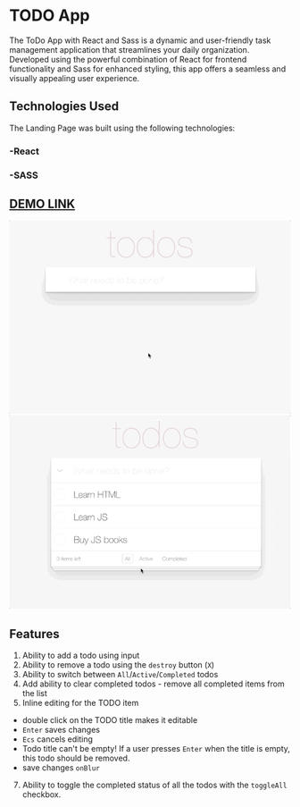 # TODO App

The ToDo App with React and Sass is a dynamic and user-friendly task management application that streamlines your daily organization. Developed using the powerful combination of React for frontend functionality and Sass for enhanced styling, this app offers a seamless and visually appealing user experience.

## Technologies Used
The Landing Page was built using the following technologies:

### -React
### -SASS

## [DEMO LINK](https://zibi95.github.io/react_todo-app-with-api/)

![Preview](./description/todoapp.gif)
![todoedit](./description/edittodo.gif)

## Features
1) Ability to add a todo using input
2) Ability to remove a todo using the `destroy` button (`X`)
3) Ability to switch between `All`/`Active`/`Completed` todos
4) Add ability to clear completed todos - remove all completed items from the list
5) Inline editing for the TODO item
  - double click on the TODO title makes it editable
  - `Enter` saves changes
  - `Ecs` cancels editing
  - Todo title can't be empty! If a user presses `Enter` when the title is empty, this todo should be removed.
  - save changes `onBlur`
7) Ability to toggle the completed status of all the todos with the `toggleAll` checkbox.
